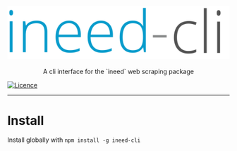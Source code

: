 <p align="center">
<img src="https://raw.githubusercontent.com/devedge/ineed-cli/master/ic.png"/>
<br><br>
A cli interface for the `ineed` web scraping package
	
[![Licence](https://img.shields.io/github/license/mashape/apistatus.svg?style=flat-square)](https://github.com/devedge/ineed-cli/blob/master/LICENSE)
	
</p>
<hr>

# Install
Install globally with `npm install -g ineed-cli`

